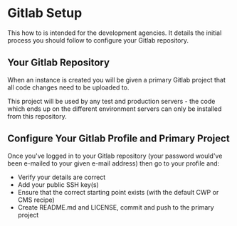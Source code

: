 # Gitlab Setup 

This how to is intended for the development agencies. It details the initial process you should follow to configure your Gitlab repository.

## Your Gitlab Repository

When an instance is created you will be given a  primary Gitlab project that all code changes need to be uploaded to.

This project will be used by any test and production servers - the code which ends up on the different environment servers can only be installed from this repository.

## Configure Your Gitlab Profile and Primary Project

Once you've logged in to your Gitlab repository (your password would've been e-mailed to your given e-mail address) then go to your profile and:

* Verify your details are correct
* Add your public SSH key(s)
* Ensure that the correct starting point exists (with the default CWP or CMS recipe)
* Create README.md and LICENSE, commit and push to the primary project


